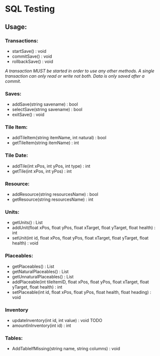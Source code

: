 # SQL Testing

## Usage:
### Transactions:
- startSave() : void
- commitSave() : void
- rollbackSave() : void

*A transaction MUST be started in order to use any other methods. A single transaction can only read or write not both. Data is only saved after a commit.*

### Saves:
- addSave(string savename) : bool
- selectSave(string savename) : bool
- exitSave() : void

### Tile Item:
- addTileItem(string itemName, int natural) : bool
- getTileItem(string itemName) : int

### Tile Date:
- addTile(int xPos, int yPos, int type) : int
- getTile(int xPos, int yPos) : int

### Resource:
- addResource(string resourcesName) : bool
- getResource(string resourcesName) : int

### Units:
- getUnits() : List<Unit>
- addUnit(float xPos, float yPos, float xTarget, float yTarget, float health) : int
- setUnit(int id, float xPos, float yPos, float xTarget, float yTarget, float health) : void

### Placeables:
- getPlaceables() : List<Placeable>
- getNaturalPlaceables() : List<Placeable>
- getUnnaturalPlaceables() : List<Placeable>
- addPlaceable(int tileItemID, float xPos, float yPos, float xTarget, float yTarget, float health) : int
- setPlaceable(int id, float xPos, float yPos, float health, float heading) : void

### Inventory
- updateInventory(int id, int value) : void TODO
- amountInInventory(int id) : int

### Tables:
- AddTableIfMissing(string name, string columns) : void